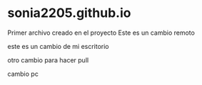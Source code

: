 # sonia2205.github.io

Primer archivo  creado en el proyecto
Este es un cambio remoto

este es un cambio de mi escritorio

otro cambio para hacer pull

cambio pc 